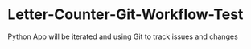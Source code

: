 # Letter-Counter-Git-Workflow-Test
Python App will be iterated and using Git to track issues and changes
